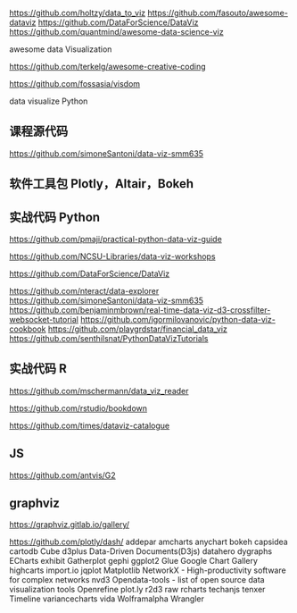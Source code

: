 https://github.com/holtzy/data_to_viz
https://github.com/fasouto/awesome-dataviz
https://github.com/DataForScience/DataViz
https://github.com/quantmind/awesome-data-science-viz

awesome data Visualization

https://github.com/terkelg/awesome-creative-coding

https://github.com/fossasia/visdom


data visualize Python


## 课程源代码
https://github.com/simoneSantoni/data-viz-smm635


## 软件工具包 Plotly，Altair，Bokeh 

## 实战代码 Python 
https://github.com/pmaji/practical-python-data-viz-guide

https://github.com/NCSU-Libraries/data-viz-workshops

https://github.com/DataForScience/DataViz

https://github.com/nteract/data-explorer
https://github.com/simoneSantoni/data-viz-smm635
https://github.com/benjaminmbrown/real-time-data-viz-d3-crossfilter-websocket-tutorial
https://github.com/igormilovanovic/python-data-viz-cookbook
https://github.com/playgrdstar/financial_data_viz
https://github.com/senthilsnat/PythonDataVizTutorials

## 实战代码 R

https://github.com/mschermann/data_viz_reader

https://github.com/rstudio/bookdown

https://github.com/times/dataviz-catalogue

## JS 
https://github.com/antvis/G2


## graphviz

https://graphviz.gitlab.io/gallery/

https://github.com/plotly/dash/
addepar
amcharts
anychart
bokeh
capsidea
cartodb
Cube
d3plus
Data-Driven Documents(D3js)
datahero
dygraphs
ECharts
exhibit
Gatherplot
gephi
ggplot2
Glue
Google Chart Gallery
highcarts
import.io
jqplot
Matplotlib
NetworkX - High-productivity software for complex networks
nvd3
Opendata-tools - list of open source data visualization tools
Openrefine
plot.ly
r2d3
raw
rcharts
techanjs
tenxer
Timeline
variancecharts
vida
Wolframalpha
Wrangler